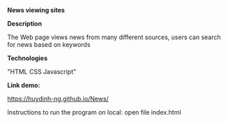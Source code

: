 **News viewing sites**

**Description**

The Web page views news from many different sources, users can search for news based on keywords

**Technologies**

"HTML
CSS
Javascript"

**Link demo:**

https://huydinh-ng.github.io/News/

Instructions to run the program on local: open file index.html
